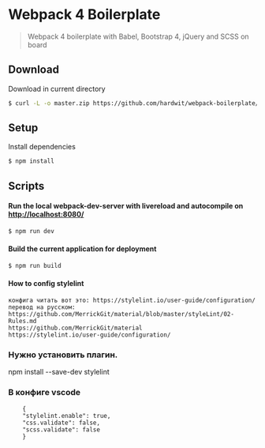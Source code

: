 # Webpack 4 Boilerplate

> Webpack 4 boilerplate with Babel, Bootstrap 4, jQuery and SCSS on board

## Download

Download in current directory

```sh
$ curl -L -o master.zip https://github.com/hardwit/webpack-boilerplate/archive/master.zip && unzip master.zip && rm master.zip && mv ./webpack-boilerplate-master/* ./ && rm -rf ./webpack-boilerplate-master
```

## Setup

Install dependencies

```sh
$ npm install
```

## Scripts

#### Run the local webpack-dev-server with livereload and autocompile on [http://localhost:8080/](http://localhost:8080/)

```sh
$ npm run dev
```

#### Build the current application for deployment

```sh
$ npm run build

```

#### How to config stylelint
```
конфига читать вот это: https://stylelint.io/user-guide/configuration/
перевод на русском: https://github.com/MerrickGit/material/blob/master/styleLint/02-Rules.md 
https://github.com/MerrickGit/material
https://stylelint.io/user-guide/configuration/
```
### Нужно установить плагин. 	
npm install --save-dev stylelint

### В конфиге vscode
```
	{
	"stylelint.enable": true,
	"css.validate": false,
	"scss.validate": false
	}
```